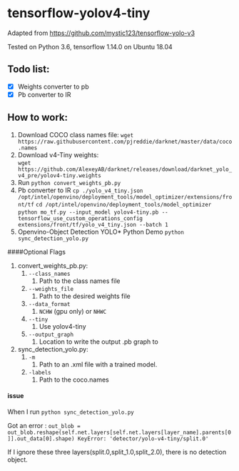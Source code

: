 # tensorflow-yolov4-tiny

Adapted from https://github.com/mystic123/tensorflow-yolo-v3

Tested on Python 3.6, tensorflow 1.14.0 on Ubuntu 18.04

## Todo list:
- [x] Weights converter to pb
- [x] Pb converter to IR

## How to work:
1. Download COCO class names file: 
`wget https://raw.githubusercontent.com/pjreddie/darknet/master/data/coco.names`
2. Download v4-Tiny weights:    
`wget https://github.com/AlexeyAB/darknet/releases/download/darknet_yolo_v4_pre/yolov4-tiny.weights` 
3. Run `python convert_weights_pb.py`    
4. Pb converter to IR
`cp ./yolo_v4_tiny.json  /opt/intel/openvino/deployment_tools/model_optimizer/extensions/front/tf`
`cd /opt/intel/openvino/deployment_tools/model_optimizer`
`python mo_tf.py --input_model yolov4-tiny.pb --tensorflow_use_custom_operations_config extensions/front/tf/yolo_v4_tiny.json --batch 1`
5. Openvino-Object Detection YOLO\*  Python Demo
`python sync_detection_yolo.py`

####Optional Flags
1. convert_weights_pb.py:
    1. `--class_names`
        1. Path to the class names file
    2. `--weights_file`
        1. Path to the desired weights file    
    3. `--data_format`
        1.  `NCHW` (gpu only) or `NHWC`
    4. `--tiny`
        1. Use yolov4-tiny
    6. `--output_graph`
        1. Location to write the output .pb graph to
2. sync_detection_yolo.py:
    1. `-m`
        1. Path to an .xml file with a trained model.
    2. `-labels`
        1. Path to the coco.names
 
####  issue
When I run `python sync_detection_yolo.py`

Got an error :
`out_blob = out_blob.reshape(self.net.layers[self.net.layers[layer_name].parents[0]].out_data[0].shape)
KeyError: 'detector/yolo-v4-tiny/split.0'`

If I ignore these three layers(split.0,split_1.0,split_2.0), there is no detection object.